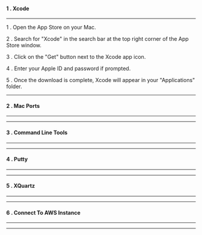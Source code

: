 #### 1 . Xcode
--------------

1 . Open the App Store on your Mac.

2 . Search for "Xcode" in the search bar at the top right corner of the App Store window.

3 . Click on the "Get" button next to the Xcode app icon.

4 . Enter your Apple ID and password if prompted.

5 . Once the download is complete, Xcode will appear in your "Applications" folder.


--------------

#### 2 . Mac Ports

--------------

--------------

#### 3 . Command Line Tools

--------------

--------------

#### 4 . Putty

--------------

--------------

#### 5 . XQuartz

--------------

--------------

#### 6 . Connect To AWS Instance

--------------

--------------
